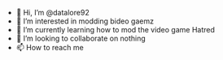 - 👋 Hi, I’m @datalore92
- 👀 I’m interested in modding bideo gaemz
- 🌱 I’m currently learning how to mod the video game Hatred
- 💞️ I’m looking to collaborate on nothing
- 📫 How to reach me 

<!---
datalore92/datalore92 is a ✨ special ✨ repository because its `README.md` (this file) appears on your GitHub profile.
You can click the Preview link to take a look at your changes.
--->
